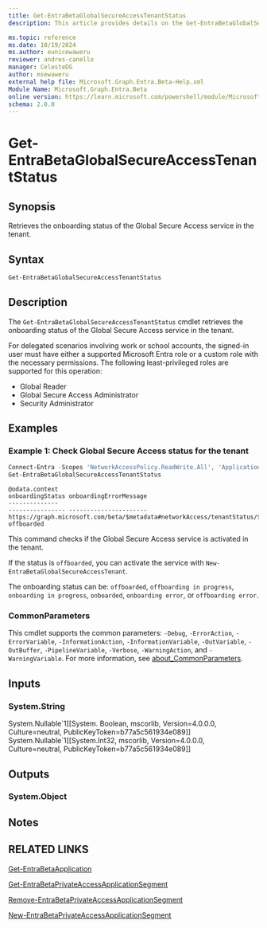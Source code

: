 ```yaml
---
title: Get-EntraBetaGlobalSecureAccessTenantStatus
description: This article provides details on the Get-EntraBetaGlobalSecureAccessTenantStatus command.

ms.topic: reference
ms.date: 10/19/2024
ms.author: eunicewaweru
reviewer: andres-canello
manager: CelesteDG
author: msewaweru
external help file: Microsoft.Graph.Entra.Beta-Help.xml
Module Name: Microsoft.Graph.Entra.Beta
online version: https://learn.microsoft.com/powershell/module/Microsoft.Graph.Entra.Beta/Get-EntraBetaGlobalSecureAccessTenantStatus
schema: 2.0.0
---
```


# Get-EntraBetaGlobalSecureAccessTenantStatus

## Synopsis

Retrieves the onboarding status of the Global Secure Access service in the tenant.

## Syntax

```powershell
Get-EntraBetaGlobalSecureAccessTenantStatus
```

## Description

The `Get-EntraBetaGlobalSecureAccessTenantStatus` cmdlet retrieves the onboarding status of the Global Secure Access service in the tenant.

For delegated scenarios involving work or school accounts, the signed-in user must have either a supported Microsoft Entra role or a custom role with the necessary permissions. The following least-privileged roles are supported for this operation:

- Global Reader
- Global Secure Access Administrator
- Security Administrator

## Examples

### Example 1: Check Global Secure Access status for the tenant

```powershell
Connect-Entra -Scopes 'NetworkAccessPolicy.ReadWrite.All', 'Application.ReadWrite.All', 'NetworkAccess.ReadWrite.All'
Get-EntraBetaGlobalSecureAccessTenantStatus
```

```Output
@odata.context                                                                onboardingStatus onboardingErrorMessage
--------------                                                                ---------------- ----------------------
https://graph.microsoft.com/beta/$metadata#networkAccess/tenantStatus/$entity offboarded
```

This command checks if the Global Secure Access service is activated in the tenant.

If the status is `offboarded`, you can activate the service with `New-EntraBetaGlobalSecureAccessTenant`.

The onboarding status can be: `offboarded`, `offboarding in progress`, `onboarding in progress`, `onboarded`, `onboarding error`, or `offboarding error`.

### CommonParameters

This cmdlet supports the common parameters: `-Debug`, `-ErrorAction`, `-ErrorVariable`, `-InformationAction`, `-InformationVariable`, `-OutVariable`, `-OutBuffer`, `-PipelineVariable`, `-Verbose`, `-WarningAction`, and `-WarningVariable`. For more information, see [about_CommonParameters](https://go.microsoft.com/fwlink/?LinkID=113216).

## Inputs

### System.String

System.Nullable\`1\[\[System. Boolean, mscorlib, Version=4.0.0.0, Culture=neutral, PublicKeyToken=b77a5c561934e089\]\] System.Nullable\`1\[\[System.Int32, mscorlib, Version=4.0.0.0, Culture=neutral, PublicKeyToken=b77a5c561934e089\]\]

## Outputs

### System.Object

## Notes

## RELATED LINKS

[Get-EntraBetaApplication](Get-EntraBetaApplication.md)

[Get-EntraBetaPrivateAccessApplicationSegment](Get-EntraBetaPrivateAccessApplicationSegment.md)

[Remove-EntraBetaPrivateAccessApplicationSegment](Remove-EntraBetaPrivateAccessApplicationSegment.md)

[New-EntraBetaPrivateAccessApplicationSegment](New-EntraBetaPrivateAccessApplicationSegment.md)

